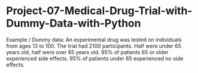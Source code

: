 # Project-07-Medical-Drug-Trial-with-Dummy-Data-with-Python
Example / Dummy data: An experimental drug was tested on individuals from ages 13 to 100. The trial had 2100 participants. Half were under 65 years old, half were over 65 years old. 95% of patients 65 or older experienced side effects. 95% of patients under 65 experienced no side effects.
